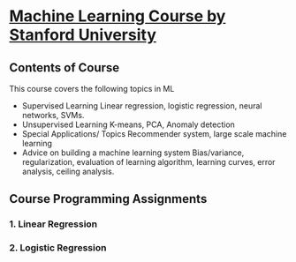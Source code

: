 # [Machine Learning Course by Stanford University](https://www.coursera.org/learn/machine-learning)
## Contents of Course
This course covers the following topics in ML
- Supervised Learning
Linear regression, logistic regression, neural networks, SVMs.
- Unsupervised Learning
K-means, PCA, Anomaly detection
- Special Applications/ Topics
Recommender system, large scale machine learning
- Advice on building a machine learning system
Bias/variance, regularization, evaluation of learning algorithm, learning curves, error analysis, ceiling analysis.

## Course Programming Assignments
### 1. Linear Regression
### 2. Logistic Regression


